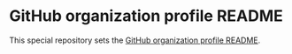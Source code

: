 # GitHub organization profile README

This special repository sets the
[GitHub organization profile README](https://docs.github.com/en/organizations/collaborating-with-groups-in-organizations/customizing-your-organizations-profile#adding-a-public-organization-profile-readme).
